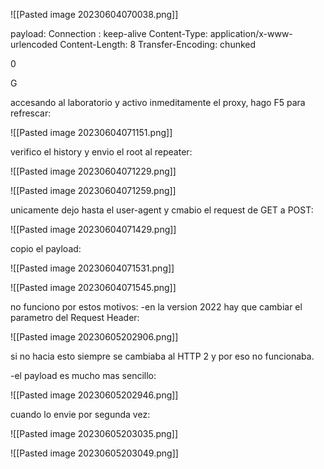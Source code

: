 ![[Pasted image 20230604070038.png]]

payload:
Connection : keep-alive
Content-Type: application/x-www-urlencoded
Content-Length: 8
Transfer-Encoding: chunked

0

G

accesando al laboratorio y activo inmeditamente el proxy, hago F5 para refrescar:


![[Pasted image 20230604071151.png]]

verifico el history y envio el root al repeater:

![[Pasted image 20230604071229.png]]

![[Pasted image 20230604071259.png]]

unicamente dejo hasta el user-agent y cmabio el request de GET a POST:

![[Pasted image 20230604071429.png]]

copio el payload:

![[Pasted image 20230604071531.png]]

![[Pasted image 20230604071545.png]]

no funciono por estos motivos:
-en la version 2022 hay que cambiar el parametro del Request Header:

![[Pasted image 20230605202906.png]]

si no hacia esto siempre se cambiaba al HTTP 2 y por eso no funcionaba.

-el payload es mucho mas sencillo:

![[Pasted image 20230605202946.png]]

cuando lo envie por segunda vez:

![[Pasted image 20230605203035.png]]

![[Pasted image 20230605203049.png]]